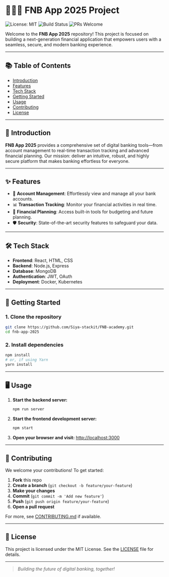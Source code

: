 # 🚀🤖😏 FNB App 2025 Project

![License: MIT](https://img.shields.io/badge/License-MIT-blue.svg)
![Build Status](https://img.shields.io/badge/build-passing-brightgreen)
![PRs Welcome](https://img.shields.io/badge/PRs-welcome-brightgreen)

Welcome to the **FNB App 2025** repository! This project is focused on building a next-generation financial application that empowers users with a seamless, secure, and modern banking experience.

---

## 📚 Table of Contents

- [Introduction](#introduction)
- [Features](#features)
- [Tech Stack](#tech-stack)
- [Getting Started](#getting-started)
- [Usage](#usage)
- [Contributing](#contributing)
- [License](#license)

---

## 🏦 Introduction

**FNB App 2025** provides a comprehensive set of digital banking tools—from account management to real-time transaction tracking and advanced financial planning. Our mission: deliver an intuitive, robust, and highly secure platform that makes banking effortless for everyone.

---

## ✨ Features

- 🔐 **Account Management**: Effortlessly view and manage all your bank accounts.
- 📊 **Transaction Tracking**: Monitor your financial activities in real time.
- 🧮 **Financial Planning**: Access built-in tools for budgeting and future planning.
- 🛡️ **Security**: State-of-the-art security features to safeguard your data.

---

## 🛠️ Tech Stack

- **Frontend**: React, HTML, CSS
- **Backend**: Node.js, Express
- **Database**: MongoDB
- **Authentication**: JWT, OAuth
- **Deployment**: Docker, Kubernetes

---

## 🚀 Getting Started

### 1. Clone the repository
```bash
git clone https://github.com/Siya-stackit/FNB-academy.git
cd fnb-app-2025
```

### 2. Install dependencies
```bash
npm install
# or, if using Yarn
yarn install
```

---

## 🖥️ Usage

1. **Start the backend server:**
    ```bash
    npm run server
    ```

2. **Start the frontend development server:**
    ```bash
    npm start
    ```

3. **Open your browser and visit:** [http://localhost:3000](http://localhost:3000)

---

## 🤝 Contributing

We welcome your contributions! To get started:

1. **Fork** this repo
2. **Create a branch** (`git checkout -b feature/your-feature`)
3. **Make your changes**
4. **Commit** (`git commit -m 'Add new feature'`)
5. **Push** (`git push origin feature/your-feature`)
6. **Open a pull request**

For more, see [CONTRIBUTING.md](CONTRIBUTING.md) if available.

---

## 📄 License

This project is licensed under the MIT License. See the [LICENSE](LICENSE) file for details.

---

> _Building the future of digital banking, together!_

